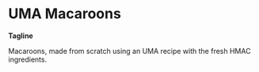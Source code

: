 # UMA Macaroons

**Tagline**

Macaroons, made from scratch using an UMA recipe with the fresh HMAC ingredients.

